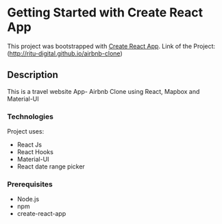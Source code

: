 # Getting Started with Create React App

This project was bootstrapped with [Create React App](https://github.com/facebook/create-react-app).
Link of the Project: (http://ritu-digital.github.io/airbnb-clone)

## Description

  This is a travel website App- Airbnb Clone  using React, Mapbox and Material-UI

### Technologies
Project uses:

* React Js
* React Hooks
* Material-UI
* React date range picker

### Prerequisites

* Node.js
* npm
* create-react-app

